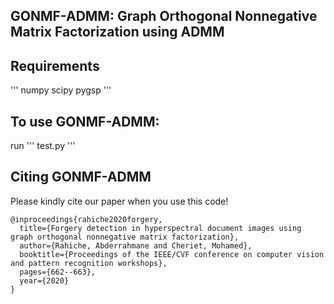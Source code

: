 ## GONMF-ADMM: Graph Orthogonal Nonnegative Matrix Factorization using ADMM


## Requirements
'''
numpy
scipy
pygsp
'''

## To use GONMF-ADMM:
run 
''' 
test.py
'''

## Citing GONMF-ADMM
Please kindly cite our paper when you use this code! 

```
@inproceedings{rahiche2020forgery,
  title={Forgery detection in hyperspectral document images using graph orthogonal nonnegative matrix factorization},
  author={Rahiche, Abderrahmane and Cheriet, Mohamed},
  booktitle={Proceedings of the IEEE/CVF conference on computer vision and pattern recognition workshops},
  pages={662--663},
  year={2020}
}
```


